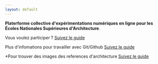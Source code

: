 ```yaml
---
layout: default
---
```


**Platerforme collective d'expérimentations numériques en ligne pour les Écoles Nationales Supérieures d'Architecture**. 

Vous voulez participer ? [Suivez le guide](git)

Plus d'infomations pour travailler avec Git/Github [Suivez le guide](comment)


*Pour trouver des images des references d'architecture [Suivez le guide](informations)


